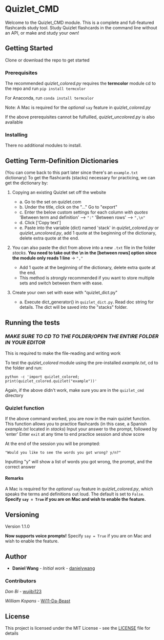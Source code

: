 # Quizlet_CMD

Welcome to the Quizlet_CMD module. This is a complete and full-featured flashcards study tool. Study Quizlet flashcards in the command line without an API, or make and study your own!

## Getting Started

Clone or download the repo to get started

### Prerequisites

The recommended *quizlet_colored.py* requires the **termcolor** module
cd to the repo and run 
```pip install termcolor``` 

For Anaconda, run 
```conda install termcolor```

Note: A Mac is required for the _optional_ `say` feature in *quizlet_colored.py*

If the above prerequisites cannot be fulfuilled, *quizlet_uncolored.py* is also available

### Installing

There no additional modules to install. 

## Getting Term-Definition Dictionaries
(You can come back to this part later since there's an `example.txt` dictionary)
To get the flashcards (stacks) necessary for practicing, we can get the dictionary by:
1.  Copying an existing Quizlet set off the website
	* a. Go to the set on quizlet.com
	* b. Under the title, click on the "..."  Go to "export"
	* c. Enter the below custom settings for each column *with quotes*
		'Between term and definition' ⟶  ```":"```
		'Between rows' ⟶  ```",\n"```
	* d. Click ['Copy text']
	* e. Paste into the variable (dict) named 'stack' in *quizlet_colored.py* or *quizlet_uncolored.py*, add 1 quote at the beginning of the dictionary, delete extra quote at the end.
  
2.  You can also paste the dict from above into a new ```.txt``` file in the folder *stacks*. __You need to take out the \n in the [between rows] option since the module only reads 1 line__  -> ```","```
    * Add 1 quote at the beginning of the dictionary, delete extra quote at the end.
    * This method is *strongly* recommended if you want to store multiple sets and switch between them with ease.

3. Create your own set with ease with "quizlet_dict.py"
	* a. Execute dict_generator() in ```quizlet_dict.py```. Read doc string for details. The dict will be saved into the "stacks" folder.  


## Running the tests

### *MAKE SURE TO CD TO THE FOLDER/OPEN THE ENTIRE FOLDER IN YOUR EDITOR*
This is required to make the file-reading and writing work


To test the *quizlet_colored* module using the pre-installed *example.txt*, cd to the folder and run:

```python -c 'import quizlet_colored; print(quizlet_colored.quizlet("example"))' ```

Again, if the above didn't work, make sure you are in the `quizlet_cmd` directory
### Quizlet function

If the above command worked, you are now in the main quizlet function. This function allows you to practice flashcards (in this case, a Spanish *example.txt* located in *stacks*)
Input your answer to the prompt, followed by 'enter'
Enter ```exit``` at any time to end practice session and show score

At the end of the session you will be prompted:

`"Would you like to see the words you got wrong? y/n?"`

Inputting "y" will show a list of words you got wrong, the prompt, and the correct answer

#### Remarks
A Mac is required for the _optional_ `say` feature in *quizlet_colored.py*, which speaks the terms and definitions out loud.
 The default is set to `False`. **Specify `say = True` if you are on Mac and wish to enable the feature.**
## Versioning

Version 1.1.0

**Now supports voice prompts!**
Specify `say = True` if you are on Mac and wish to enable the feature.
## Author

* **Daniel Wang** - *Initial work* - [danielywang](https://github.com/danielywang)

### Contributors
*Dan Bi* - [wujibi123](https://github.com/wujibi123)

*William Kopans* - [Wi11-Da-Beast](https://github.com/wi11-da-beast)


## License

This project is licensed under the MIT License - see the [LICENSE](LICENSE) file for details

